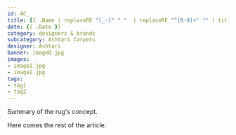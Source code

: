 ```yaml
---
id: AC_
title: {{ .Name | replaceRE "[_-]" " "  | replaceRE "^[0-9]+" "" | title }}
date: {{ .Date }}
category: designers & brands
subcategory: Ashtari Carpets
designer: Ashtari
banner: image0.jpg
images:
- image1.jpg
- image2.jpg
tags:
- tag1
- tag2
---
```


Summary of the rug's concept.

<!--more-->

Here comes the rest of the article.

